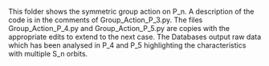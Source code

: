 This folder shows the symmetric group action on P_n. A description of the code is in the comments of Group_Action_P_3.py. The files Group_Action_P_4.py and Group_Action_P_5.py are copies with the appropriate edits to extend to the next case. The Databases output raw data which has been analysed in P_4 and P_5 highlighting the characteristics with multiple S_n orbits.
